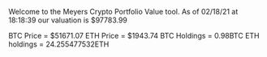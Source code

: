 Welcome to the Meyers Crypto Portfolio Value tool. 
As of 02/18/21 at 18:18:39 our valuation is $97783.99 

BTC Price = $51671.07
 ETH Price = $1943.74
BTC Holdings = 0.98BTC
 ETH holdings = 24.255477532ETH 
